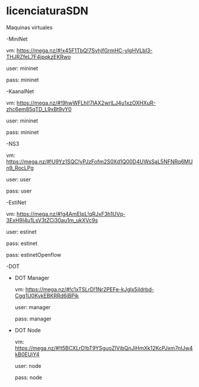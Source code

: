 # licenciaturaSDN

Maquinas virtuales

-MiniNet

  vm:   https://mega.nz/#!x45F1TbQ!7SyhjfGrmHC-ylgHVLbI3-THJRZfeL7F4jpqkzEKRwo
  
  user: mininet
  
  pass: mininet

-KaanalNet

  vm:   https://mega.nz/#!9hwWFLhI!7IAX2wrlLJ4u1xzOXHXuR-zhc6em85qTD_L9xBt9vY0
  
  user: mininet
  
  pass: mininet

-NS3

  vm:   https://mega.nz/#!U9Yz1SQC!yPJzFofm2S0Xd1Q00D4UWsSaL5NFNRq6MUn9_RocLPg
  
  user: user
  
  pass: user

-EstiNet

  vm:   https://mega.nz/#!g4AmEIpL!qRJxF3h1UVq-3ExH9I4u1LsV3tZCi30au1m_ukXVc9s
  
  user: estinet
  
  pass: estinet
  
  pass: estinetOpenflow

-DOT

  - DOT Manager
  
      vm:   https://mega.nz/#!c1xTSLrD!1Nr2PEFe-kJglx5jIdrbd-Cgg1U0KykEBKRRd6iBPik
  
      user: manager

      pass: manager
  
  - DOT Node
  
      vm:   https://mega.nz/#!t5BCXLrD!bT9YSguoZlVibQnJiHmXk12KcPJxm7nIJw4kB0EUiY4
  
      user: node

      pass: node
  
